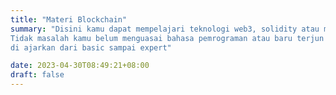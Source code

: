 ```yaml
---
title: "Materi Blockchain"
summary: "Disini kamu dapat mempelajari teknologi web3, solidity atau mungkin bahasa yang familiar blockchain. 
Tidak masalah kamu belum menguasai bahasa pemrograman atau baru terjun di dunia IT, karena pada tutorial kali ini akan 
di ajarkan dari basic sampai expert"

date: 2023-04-30T08:49:21+08:00
draft: false
---
```



